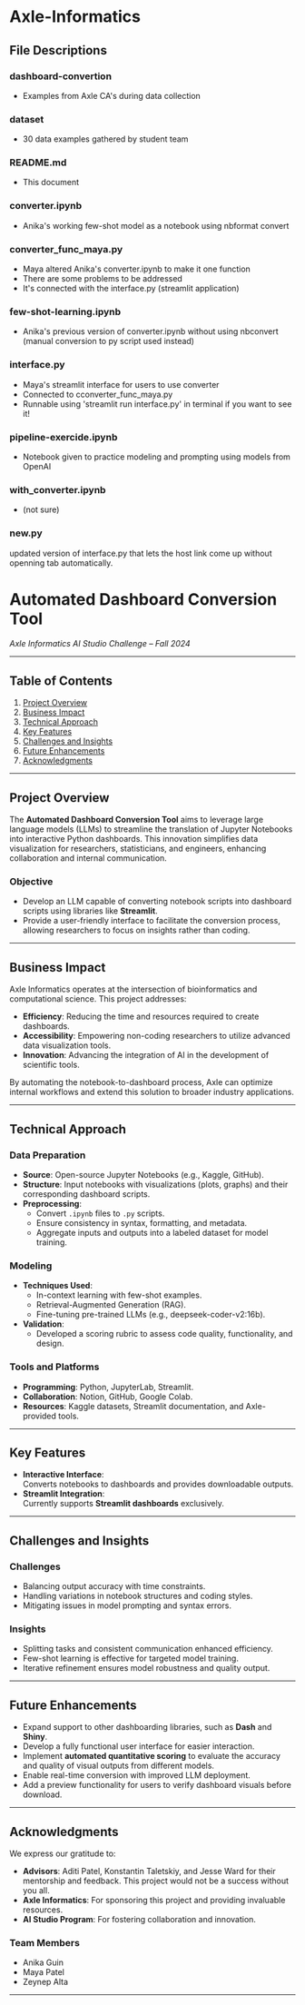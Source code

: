 # Axle-Informatics

## File Descriptions

### dashboard-convertion
- Examples from Axle CA's during data collection

### dataset
- 30 data examples gathered by student team 

### README.md 
- This document

### converter.ipynb
- Anika's working few-shot model as a notebook using nbformat convert 

### converter_func_maya.py
- Maya altered Anika's converter.ipynb to make it one function 
- There are some problems to be addressed 
- It's connected with the interface.py (streamlit application) 

### few-shot-learning.ipynb 
- Anika's previous version of converter.ipynb without using nbconvert (manual conversion to py script used instead)

### interface.py
- Maya's streamlit interface for users to use converter 
- Connected to cconverter_func_maya.py
- Runnable using 'streamlit run interface.py' in terminal if you want to see it!

### pipeline-exercide.ipynb
- Notebook given to practice modeling and prompting using models from OpenAI

### with_converter.ipynb 
- (not sure) 

### new.py
updated version of interface.py that lets the host link come up without openning tab automatically. 


# **Automated Dashboard Conversion Tool**  
*Axle Informatics AI Studio Challenge – Fall 2024*

---

## **Table of Contents**  
1. [Project Overview](#project-overview)  
2. [Business Impact](#business-impact)  
3. [Technical Approach](#technical-approach)  
4. [Key Features](#key-features)  
5. [Challenges and Insights](#challenges-and-insights)  
6. [Future Enhancements](#future-enhancements)  
7. [Acknowledgments](#acknowledgments)  

---

## **Project Overview**  
The **Automated Dashboard Conversion Tool** aims to leverage large language models (LLMs) to streamline the translation of Jupyter Notebooks into interactive Python dashboards. This innovation simplifies data visualization for researchers, statisticians, and engineers, enhancing collaboration and internal communication.

### **Objective**  
- Develop an LLM capable of converting notebook scripts into dashboard scripts using libraries like **Streamlit**.  
- Provide a user-friendly interface to facilitate the conversion process, allowing researchers to focus on insights rather than coding.

---

## **Business Impact**  
Axle Informatics operates at the intersection of bioinformatics and computational science. This project addresses:  
- **Efficiency**: Reducing the time and resources required to create dashboards.  
- **Accessibility**: Empowering non-coding researchers to utilize advanced data visualization tools.  
- **Innovation**: Advancing the integration of AI in the development of scientific tools.  

By automating the notebook-to-dashboard process, Axle can optimize internal workflows and extend this solution to broader industry applications.

---

## **Technical Approach**  

### **Data Preparation**  
- **Source**: Open-source Jupyter Notebooks (e.g., Kaggle, GitHub).  
- **Structure**: Input notebooks with visualizations (plots, graphs) and their corresponding dashboard scripts.  
- **Preprocessing**:  
  - Convert `.ipynb` files to `.py` scripts.  
  - Ensure consistency in syntax, formatting, and metadata.  
  - Aggregate inputs and outputs into a labeled dataset for model training.  

### **Modeling**  
- **Techniques Used**:  
  - In-context learning with few-shot examples.  
  - Retrieval-Augmented Generation (RAG).  
  - Fine-tuning pre-trained LLMs (e.g., deepseek-coder-v2:16b).  
- **Validation**:  
  - Developed a scoring rubric to assess code quality, functionality, and design.  

### **Tools and Platforms**  
- **Programming**: Python, JupyterLab, Streamlit.  
- **Collaboration**: Notion, GitHub, Google Colab.  
- **Resources**: Kaggle datasets, Streamlit documentation, and Axle-provided tools.

---

## **Key Features**  
- **Interactive Interface**:  
  Converts notebooks to dashboards and provides downloadable outputs.  
- **Streamlit Integration**:  
  Currently supports **Streamlit dashboards** exclusively.  

---

## **Challenges and Insights**  
### **Challenges**  
- Balancing output accuracy with time constraints.  
- Handling variations in notebook structures and coding styles.  
- Mitigating issues in model prompting and syntax errors.  

### **Insights**  
- Splitting tasks and consistent communication enhanced efficiency.  
- Few-shot learning is effective for targeted model training.  
- Iterative refinement ensures model robustness and quality output.

---

## **Future Enhancements**  
- Expand support to other dashboarding libraries, such as **Dash** and **Shiny**.  
- Develop a fully functional user interface for easier interaction.  
- Implement **automated quantitative scoring** to evaluate the accuracy and quality of visual outputs from different models.  
- Enable real-time conversion with improved LLM deployment.  
- Add a preview functionality for users to verify dashboard visuals before download.

---

## **Acknowledgments**  
We express our gratitude to:  
- **Advisors**: Aditi Patel, Konstantin Taletskiy, and Jesse Ward for their mentorship and feedback. This project would not be a success without you all.  
- **Axle Informatics**: For sponsoring this project and providing invaluable resources.  
- **AI Studio Program**: For fostering collaboration and innovation.  

### **Team Members**  
- Anika Guin  
- Maya Patel  
- Zeynep Alta  

---



